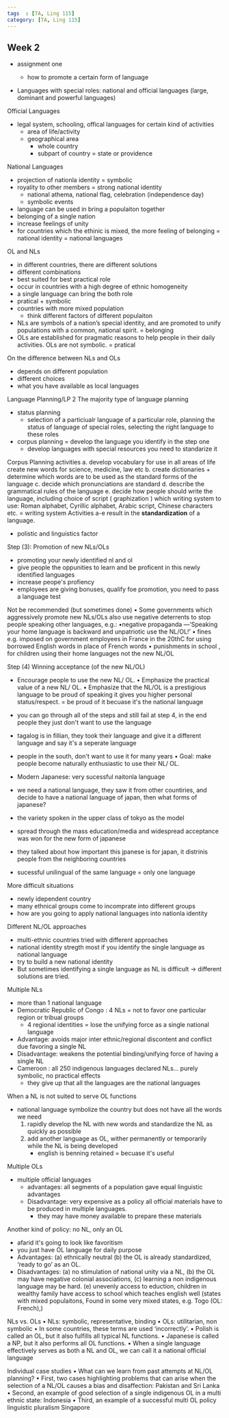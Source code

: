 ```yaml
---
tags  : [TA, Ling 115]
category: [TA, Ling 115]
---
```

## Week 2

- assignment one 
  - how to promote a certain form of language 

- Languages with special roles: national and official languages (large, dominant and powerful languages)

Official Languages
- legal system, schooling, offical languages for certain kind of activities
  - area of life/activity
  - geographical area
    - whole country
    - subpart of country = state or providence 

National Languages
- projection of nationla identity = symbolic
- royality to other members = strong national identity
  - national athema, national flag, celebration (independence day)
  - symbolic events
- language can be used in bring a populaiton together
- belonging of a single nation
- increase feelings of unity
- for countries which the ethinic is mixed, the more feeling of belonging = national identity = national languages

OL and NLs
- in different countries, there are different solutions
- different combinations
- best suited for best practical role
- occur in countries with a high degree of ethnic homogeneity
- a single language can bring the both role
- pratical + symbolic
- countries with more mixed population
  - think different factors of different populaiton
- NLs are symbols of a nation’s special identity, and are promoted to unify populations with a common, national spirit. = belonging
- OLs are established for pragmatic reasons to help people in their daily activities. OLs are not symbolic. = pratical

On the difference between NLs and OLs
- depends on different population
- different choices
- what you have available as local languages

Language Planning/LP
2 The majority type of language planning 
- status planning
  - selection of a particiualr language of a particular role, planning the status of language of special roles, selecting the right language to these roles
- corpus planning = develop the language you identify in the step one
  - develop languages with special resources you need to standarize it

Corpus Planning activities
a. develop vocabulary for use in all areas of life create new words for science, medicine, law etc
b. create dictionaries + determine which words are to be used as the standard forms of the language
c. decide which pronunciations are standard
d. describe the grammatical rules of the language
e. decide how people should write the language, including choice of script ( graphization ) which writing system to use: Roman alphabet, Cyrillic alphabet, Arabic script, Chinese characters etc. = writing system
Activities a-e result in the **standardization** of a language.
- polistic and linguistics factor

Step (3): Promotion of new NLs/OLs
- promoting your newly identified nl and ol
- give people the oppunities to learn and be proficent in this newly identified languages
- increase peope's profiency
- employees are giving bonuses, qualify foe promotion, you need to pass a language test

Not be recommended (but sometimes done)
• Some governments which aggressively promote new NLs/OLs also use negative deterrents to stop people speaking other languages, e.g.:
•negative propaganda ––‘Speaking your home language is backward and unpatriotic use the NL/OL!’
• fines e.g. imposed on government employees in France in the 20thC for using borrowed English words in place of French words
• punishments in school , for children using their home languages not the new NL/OL

Step (4) Winning acceptance (of the new NL/OL)
- Encourage people to use the new NL/ OL.
• Emphasize the practical value of a new NL/ OL.
• Emphasize that the NL/OL is a prestigious language to be proud of speaking it gives you higher personal status/respect. = be proud of it becuase it's the national language

- you can go through all of the steps and still fail at step 4, in the end people they just don't want to use the language
- tagalog is in fillian, they took their language and give it a different language and say it's a seperate language
- people in the south, don't want to use it for many years
• Goal: make people become naturally enthusiastic to use their NL/ OL.

- Modern Japanese: very sucessful naitonla language
- we need a national language, they saw it from other countiries, and decide to have a national language of japan, then what forms of japanese?
- the variety spoken in the upper class of tokyo as the model
- spread through the mass education/media and widespread acceptance was won for the new form of japanese
- they talked about how important this jpanese is for japan, it distrinis people from the neighboring countries
- sucessful unilingual of the same language = only one language

More difficult situations
- newly idependent country
- many ethnical groups come to incomprate into different groups
- how are you going to apply national languages into nationla identity


Different NL/OL approaches
- multi-ethnic countries tried with different approaches
- national identity stregth most if you identify the single language as national language
- try to build a new national identity
- But sometimes identifying a single language as NL is difficult → different solutions are tried.

Multiple NLs
- more than 1 national language
- Democratic Republic of Congo : 4 NLs = not to favor one particular region or tribual groups
  - 4 regional identities = lose the unifying force as a single national language
- Advantage: avoids major inter ethnic/regional discontent and conflict due favoring a single NL
- Disadvantage: weakens the potential binding/unifying force of having a single NL
- Cameroon : all 250 indigenous languages declared NLs… purely symbolic, no practical effects
  - they give up that all the languages are the national languages

When a NL is not suited to serve OL functions
- national language symbolize the country but does not have all the words we need
  1. rapidly develop the NL with new words and standardize the NL as quickly as possible
  2. add another language as OL, wither permanently or temporarily while the NL is being developed
     - english is benning retained = becuase it's useful

Multiple OLs
- multiple official languages
  - advantages: all segments of a population gave equal linguistic advantages
  - Disadvantage: very expensive as a policy all official materials have to be produced in multiple languages.
    - they may have money available to prepare these materials
   
Another kind of policy: no NL, only an OL
- afarid it's going to look like favoritism
- you just have OL language for daily purpose
- Advantages: (a) ethnically neutral (b) the OL is already standardized, ‘ready to go’ as an OL.
- Disadvantages: (a) no stimulation of national unity via a NL, (b) the OL may have negative colonial associations, (c) learning a non indigenous language may be hard. (e) unevenly access to eduction, children in wealthy family have access to school which teaches english well (states with mixed populaitons, Found in some very mixed states, e.g. Togo (OL: French),)

NLs vs. OLs
• NLs: symbolic, representative, binding
• OLs: utilitarian, non symbolic
• In some countries, these terms are used ‘incorrectly’.
• Polish is called an OL, but it also fulfills all typical NL functions.
• Japanese is called a NP, but it also performs all OL functions.
• When a single language effectively serves as both a NL and OL, we can call it a national official language


Individual case studies
• What can we learn from past attempts at NL/OL planning?
• First, two cases highlighting problems that can arise when the selection of a NL/OL causes a bias and disaffection: Pakistan and Sri Lanka
• Second, an example of good selection of a single indigenous OL in a multi ethnic state: Indonesia
• Third, an example of a successful multi OL policy linguistic pluralism Singapore
